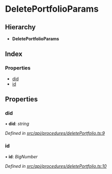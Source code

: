 # DeletePortfolioParams

## Hierarchy

* **DeletePortfolioParams**

## Index

### Properties

* [did](deleteportfolioparams.md#did)
* [id](deleteportfolioparams.md#id)

## Properties

### did

• **did**: _string_

_Defined in_ [_src/api/procedures/deletePortfolio.ts:9_](https://github.com/PolymathNetwork/polymesh-sdk/blob/959efb76/src/api/procedures/deletePortfolio.ts#L9)

### id

• **id**: _BigNumber_

_Defined in_ [_src/api/procedures/deletePortfolio.ts:10_](https://github.com/PolymathNetwork/polymesh-sdk/blob/959efb76/src/api/procedures/deletePortfolio.ts#L10)

